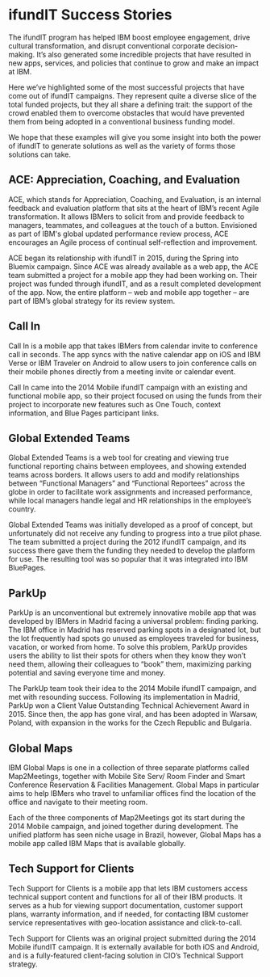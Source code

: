 # ifundIT Success Stories

The ifundIT program has helped IBM boost employee engagement, drive cultural transformation, and disrupt conventional corporate decision-making. It’s also generated some incredible projects that have resulted in new apps, services, and policies that continue to grow and make an impact at IBM. 

Here we’ve highlighted some of the most successful projects that have come out of ifundIT campaigns. They represent quite a diverse slice of the total funded projects, but they all share a defining trait: the support of the crowd enabled them to overcome obstacles that would have prevented them from being adopted in a conventional business funding model.

We hope that these examples will give you some insight into both the power of ifundIT to generate solutions as well as the variety of forms those solutions can take.

## ACE: Appreciation, Coaching, and Evaluation

ACE, which stands for Appreciation, Coaching, and Evaluation, is an internal feedback and evaluation platform that sits at the heart of IBM’s recent Agile transformation. It allows IBMers to solicit from and provide feedback to managers, teammates, and colleagues at the touch of a button. Envisioned as part of IBM's global updated performance review process, ACE encourages an Agile process of continual self-reflection and improvement.

ACE began its relationship with ifundIT in 2015, during the Spring into Bluemix campaign. Since ACE was already available as a web app, the ACE team submitted a project for a mobile app they had been working on. Their project was funded through ifundIT, and as a result completed development of the app. Now, the entire platform – web and mobile app together – are part of IBM’s global strategy for its review system.

## Call In

Call In is a mobile app that takes IBMers from calendar invite to conference call in seconds. The app syncs with the native calendar app on iOS and IBM Verse or IBM Traveler on Android to allow users to join conference calls on their mobile phones directly from a meeting invite or calendar event.

Call In came into the 2014 Mobile ifundIT campaign with an existing and functional mobile app, so their project focused on using the funds from their project to incorporate new features such as One Touch, context information, and Blue Pages participant links.


## Global Extended Teams

Global Extended Teams is a web tool for creating and viewing true functional reporting chains between employees, and showing extended teams across borders. It allows users to add and modify relationships between “Functional Managers” and “Functional Reportees” across the globe in order to facilitate work assignments and increased performance, while local managers handle legal and HR relationships in the employee’s country.

Global Extended Teams was initially developed as a proof of concept, but unfortunately did not receive any funding to progress into a true pilot phase. The team submitted a project during the 2012 ifundIT campaign, and its success there gave them the funding they needed to develop the platform for use. The resulting tool was so popular that it was integrated into IBM BluePages.

## ParkUp

ParkUp is an unconventional but extremely innovative mobile app that was developed by IBMers in Madrid facing a universal problem: finding parking. The IBM office in Madrid has reserved parking spots in a designated lot, but the lot frequently had spots go unused as employees traveled for business, vacation, or worked from home. To solve this problem, ParkUp provides users the ability to list their spots for others when they know they won’t need them, allowing their colleagues to “book” them, maximizing parking potential and saving everyone time and money.

The ParkUp team took their idea to the 2014 Mobile ifundIT campaign, and met with resounding success. Following its implementation in Madrid, ParkUp won a Client Value Outstanding Technical Achievement Award in 2015. Since then, the app has gone viral, and has been adopted in Warsaw, Poland, with expansion in the works for the Czech Republic and Bulgaria. 

## Global Maps

IBM Global Maps is one in a collection of three separate platforms called Map2Meetings, together with Mobile Site Serv/ Room Finder and Smart Conference Reservation & Facilities Management. Global Maps in particular aims to help IBMers who travel to unfamiliar offices find the location of the office and navigate to their meeting room.

Each of the three components of Map2Meetings got its start during the 2014 Mobile campaign, and joined together during development. The unified platform has seen niche usage in Brazil, however, Global Maps has a mobile app called IBM Maps that is available globally.

## Tech Support for Clients

Tech Support for Clients is a mobile app that lets IBM customers access technical support content and functions for all of their IBM products. It serves as a hub for viewing support documentation, customer support plans, warranty information, and if needed, for contacting IBM customer service representatives with geo-location assistance and click-to-call.

Tech Support for Clients was an original project submitted during the 2014 Mobile ifundIT campaign. It is externally available for both iOS and Android, and is a fully-featured client-facing solution in CIO’s Technical Support strategy.

